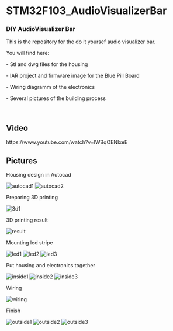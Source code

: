 # STM32F103_AudioVisualizerBar

<html>
<body>
<h3>DIY AudioVisualizer Bar</h3>

<p>This is the repository for the do it yoursef audio visualizer bar.</p>
<p>You will find here:</p> 
<p>- Stl and dwg files for the housing</p>
<p>- IAR project and firmware image for the Blue Pill Board</p>
<p>- Wiring diagramm of the electronics</p>
<p>- Several pictures of the building process</p>

<br>

<h2>Video</h2>
https://www.youtube.com/watch?v=lWBqOENIxeE

<h2>Pictures</h2>
<p>Housing design in Autocad</p>
<img src="https://github.com/nicokorn/STM32F103_AudioVisualizerBar/blob/main/docs/AutoCad1.PNG" alt="autocad1">
<img src="https://github.com/nicokorn/STM32F103_AudioVisualizerBar/blob/main/docs/AutoCad2.PNG" alt="autocad2">
<p>Preparing 3D printing</p>
<img src="https://github.com/nicokorn/STM32F103_AudioVisualizerBar/blob/main/docs/3dPrint1.PNG" alt="3d1">
<p>3D printing result</p>
<img src="https://github.com/nicokorn/STM32F103_AudioVisualizerBar/blob/main/docs/3dresult.jpg" alt="result">
<p>Mounting led stripe</p>
<img src="https://github.com/nicokorn/STM32F103_AudioVisualizerBar/blob/main/docs/led1.jpg" alt="led1">
<img src="https://github.com/nicokorn/STM32F103_AudioVisualizerBar/blob/main/docs/led2.jpg" alt="led2">
<img src="https://github.com/nicokorn/STM32F103_AudioVisualizerBar/blob/main/docs/led3.jpg" alt="led3">
<p>Put housing and electronics together</p>
<img src="https://github.com/nicokorn/STM32F103_AudioVisualizerBar/blob/main/docs/inside1.jpg" alt="inside1">
<img src="https://github.com/nicokorn/STM32F103_AudioVisualizerBar/blob/main/docs/inside2.jpg" alt="inside2">
<img src="https://github.com/nicokorn/STM32F103_AudioVisualizerBar/blob/main/docs/inside3.jpg" alt="inside3">
<p>Wiring</p>
<img src="https://github.com/nicokorn/STM32F103_AudioVisualizerBar/blob/main/docs/wiring.PNG" alt="wiring">
<p>Finish</p>
<img src="https://github.com/nicokorn/STM32F103_AudioVisualizerBar/blob/main/docs/outside1.jpg" alt="outside1">
<img src="https://github.com/nicokorn/STM32F103_AudioVisualizerBar/blob/main/docs/outside2.jpg" alt="outside2">
<img src="https://github.com/nicokorn/STM32F103_AudioVisualizerBar/blob/main/docs/outside3.jpg" alt="outside3">

</body>
</html>